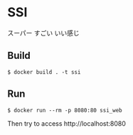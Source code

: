 # SSI
スーパー すごい いい感じ

## Build
```
$ docker build . -t ssi
```

## Run
```
$ docker run --rm -p 8080:80 ssi_web
```

Then try to access http://localhost:8080
